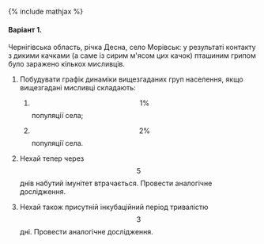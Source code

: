 {% include mathjax %}

#### Варіант 1.

Чернігівська область, річка Десна, село Морівськ: у результаті контакту з дикими качками (а саме із сирим м'ясом цих качок) пташиним грипом було заражено кількох мисливців.

1. Побудувати графік динаміки вищезгаданих груп населення, якщо вищезгадані мисливці складають:

	1. $$1\%$$ популяції села;

	2. $$2\%$$ популяції села.

2. Нехай тепер через $$5$$ днів набутий імунітет втрачається. Провести аналогічне дослідження.

3. Нехай також присутній інкубаційний період тривалістю $$3$$ дні. Провести аналогічне дослідження.
